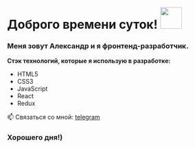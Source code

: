 # Доброго времени суток! <img src="https://media.giphy.com/media/xTiIzJSKB4l7xTouE8/giphy.gif" width="50px" />

### Меня зовут Александр и я фронтенд-разработчик.

**Стэк технологий, которые я использую в разработке:**
* HTML5
* CSS3
* JavaScript
* React
* Redux

📫 Связаться со мной: [telegram](https://t.me/Mace5ta)

### Хорошего дня!)

<!--
**Mace5ta/Mace5ta** is a ✨ _special_ ✨ repository because its `README.md` (this file) appears on your GitHub profile.

Here are some ideas to get you started:

- 🔭 I’m currently working on ...
- 🌱 I’m currently learning ...
- 👯 I’m looking to collaborate on ...
- 🤔 I’m looking for help with ...
- 💬 Ask me about ...
- 📫 How to reach me: ...
- 😄 Pronouns: ...
- ⚡ Fun fact: ...
-->
